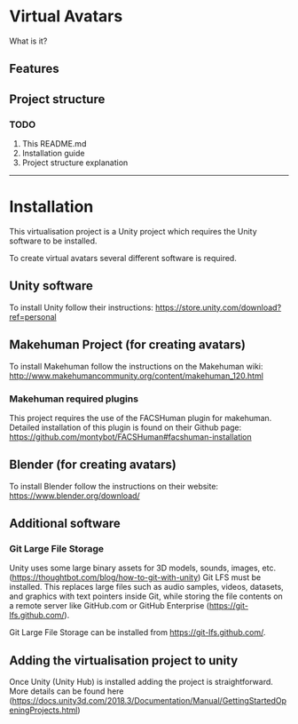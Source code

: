 # Virtual Avatars
What is it?

## Features


## Project structure


### TODO
1. This README.md
2. Installation guide
3. Project structure explanation
---
# Installation
This virtualisation project is a Unity project which requires the Unity software to be installed.

To create virtual avatars several different software is required.

## Unity software
To install Unity follow their instructions: https://store.unity.com/download?ref=personal

## Makehuman Project (for creating avatars)
To install Makehuman follow the instructions on the Makehuman wiki: http://www.makehumancommunity.org/content/makehuman_120.html

### Makehuman required plugins
This project requires the use of the FACSHuman plugin for makehuman. Detailed installation of this plugin is found on their Github page: https://github.com/montybot/FACSHuman#facshuman-installation

## Blender (for creating avatars)
To install Blender follow the instructions on their website: https://www.blender.org/download/

## Additional software

### Git Large File Storage
Unity uses some large binary assets for 3D models, sounds, images, etc. (https://thoughtbot.com/blog/how-to-git-with-unity) Git LFS must be installed. This replaces large files such as audio samples, videos, datasets, and graphics with text pointers inside Git, while storing the file contents on a remote server like GitHub.com or GitHub Enterprise (https://git-lfs.github.com/).

Git Large File Storage can be installed from https://git-lfs.github.com/.


## Adding the virtualisation project to unity
Once Unity (Unity Hub) is installed adding the project is straightforward. More details can be found here (https://docs.unity3d.com/2018.3/Documentation/Manual/GettingStartedOpeningProjects.html)
